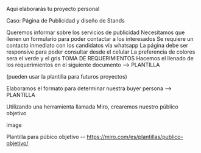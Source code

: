 Aqui elaborarás tu proyecto personal

Caso: Página de Publicidad y diseño de Stands

Queremos informar sobre los servicios de publicidad 
Necesitamos que llenen un formulario para poder contactar a los interesados
Se requiere un contacto inmediato con los candidatos vía whatsapp
La página debe ser responsive para poder consultar desde el celular
La preferencia de colores sera el verde y el gris
TOMA DE REQUERIMIENTOS
Hacemos el llenado de los requerimientos en el siguiente documento --> PLANTILLA

(pueden usar la plantilla para futuros proyectos)

Elaboramos el formato para determinar nuestra buyer persona --> PLANTILLA

Utilizando una herramienta llamada Miro, crearemos nuestro público objetivo

image

Plantilla para púbico objetivo -- https://miro.com/es/plantillas/publico-objetivo/

